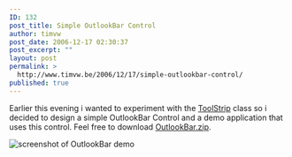 ```yaml
---
ID: 132
post_title: Simple OutlookBar Control
author: timvw
post_date: 2006-12-17 02:30:37
post_excerpt: ""
layout: post
permalink: >
  http://www.timvw.be/2006/12/17/simple-outlookbar-control/
published: true
---
```

<p>Earlier this evening i wanted to experiment with the <a href="http://msdn2.microsoft.com/en-us/library/system.windows.forms.toolstrip.aspx">ToolStrip</a> class so i decided to design a simple OutlookBar Control and a demo application that uses this control. Feel free to download <a href="http://www.timvw.be/wp-content/code/csharp/OutlookBar.zip">OutlookBar.zip</a>.</p>
<img src="http://www.timvw.be/wp-content/images/outlookbardemo.jpg" alt="screenshot of OutlookBar demo"/>
